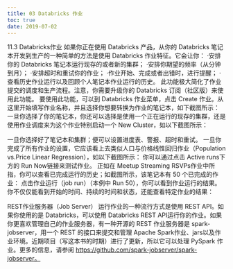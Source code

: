 ```yaml
---
title: 03 Databricks 作业
toc: true
date: 2019-07-02
---
```

11.3 Databricks作业
如果你正在使用 Databricks 产品，从你的 Databricks 笔记本开发到生产的一种简单的方法是使用 Databricks 作业特征。它会让你：
·安排你的 Databricks 笔记本运行现存的或者新的集群；
·安排你期望的频率（从分钟到月）；
·安排超时和重试你的作业；
·作业开始、完成或者出错时，进行提醒；
·查看历史作业运行以及回顾个人笔记本作业运行的历史。
此功能极大简化了作业提交的调度和生产流程。注意，你需要升级你的 Databricks 订阅（社区版）来使用此功能。
要使用此功能，可以到 Databricks 作业菜单，点击 Create 作业。从这里开始填写作业名称，并且选择你想要转换为作业的笔记本，如下截图所示：
一旦你选择了你的笔记本，你还可以选择是使用一个正在运行的现存的集群，还是使用作业调度来为这个作业特别启动一个 New Cluster，如以下截图所示：


一旦你选择好了笔记本和集群；便可以设置进度表、警报、超时和重试。
一旦你完成了所有作业的设置，它应该看上去类似人口与价格线性回归作业（Population vs.Price Linear Regression），如以下截图所示：
你可以通过点击 Active runs下方的 Run Now链接来测试作业。
正如在 Meetup Streaming RSVPs作业中所指，你可以查看已完成运行的历史；如截图所示，该笔记本有 50 个已完成的作业：
点击作业运行（job run）（本例中 Run 50），你可以看到作业运行的结果。你不仅仅能看到开始的时间、持续的时间和状态，还能查看特定作业的结果：

REST作业服务器（Job Server）
运行作业的一种流行方式是使用 REST API。如果你使用的是 Databricks，可以使用 Databricks REST API运行你的作业。如果你更喜欢管理自己的作业服务器，有一种开源的 REST 作业服务器是 spark-jobserver，用一个 REST 的接口来提交和管理 Apache Spark作业、jars以及作业环境。近期项目（写这本书的时期）进行了更新，所以它可以处理 PySpark 作业。更多的信息，请参阅 https://github.com/spark-jobserver/spark-jobserver。
